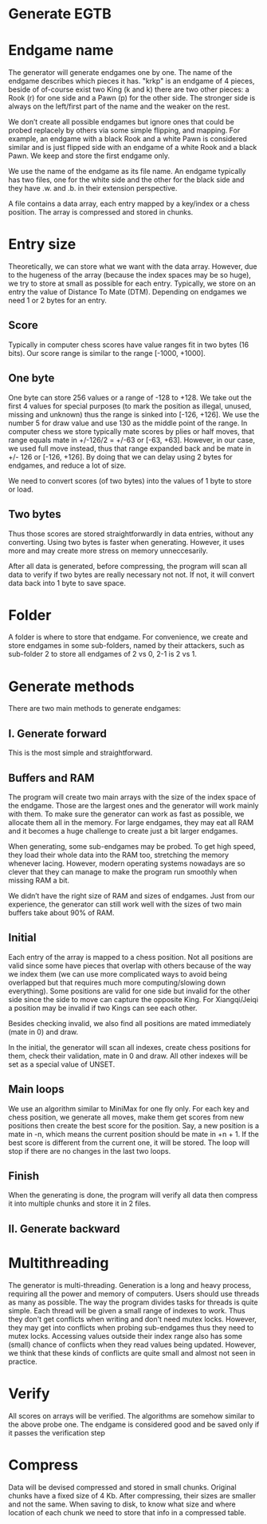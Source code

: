 # Generate EGTB


Endgame name
============

The generator will generate endgames one by one. The name of the endgame describes which pieces it has. "krkp" is an endgame of 4 pieces, beside of of-course exist two King (k and k) there are two other pieces: a Rook (r) for one side and a Pawn (p) for the other side. The stronger side is always on the left/first part of the name and the weaker on the rest.

We don’t create all possible endgames but ignore ones that could be probed replacely by others via some simple flipping, and mapping. For example, an endgame with a black Rook and a white Pawn is considered similar and is just flipped side with an endgame of a white Rook and a black Pawn. We keep and store the first endgame only.

We use the name of the endgame as its file name. An endgame typically has two files, one for the white side and the other for the black side and they have .w. and .b. in their extension perspective.

A file contains a data array, each entry mapped by a key/index or a chess position. The array is compressed and stored in chunks.

Entry size
==========
Theoretically, we can store what we want with the data array. However, due to the hugeness of the array (because the index spaces may be so huge), we try to store at small as possible for each entry. Typically, we store on an entry the value of Distance To Mate (DTM). Depending on endgames we need 1 or 2 bytes for an entry.

Score
-----
Typically in computer chess scores have value ranges fit in two bytes (16 bits). Our score range is similar to the range [-1000, +1000].


One byte
--------
One byte can store 256 values or a range of -128 to +128. We take out the first 4 values for special purposes (to mark the position as illegal, unused, missing and unknown) thus the range is sinked into [-126, +126]. We use the number 5 for draw value and use 130 as the middle point of the range. In computer chess we store typically mate scores by plies or half moves, that range equals mate in +/-126/2 = +/-63 or [-63, +63]. However, in our case, we used full move instead, thus that range expanded back and be mate in +/- 126 or [-126, +126]. By doing that we can delay using 2 bytes for endgames, and reduce a lot of size.

We need to convert scores (of two bytes) into the values of 1 byte to store or load.

Two bytes
---------
Thus those scores are stored straightforwardly in data entries, without any converting. Using two bytes is faster when generating. However, it uses more and may create more stress on memory unneccesarily.

After all data is generated, before compressing, the program will scan all data to verify if two bytes are really necessary not not. If not, it will convert data back into 1 byte to save space.


Folder
======

A folder is where to store that endgame. For convenience, we create and store endgames in some sub-folders, named by their attackers, such as sub-folder 2 to store all endgames of 2 vs 0, 2-1 is 2 vs 1.


Generate methods
================
There are two main methods to generate endgames:


I. Generate forward
-------------------
This is the most simple and straightforward.

Buffers and RAM
---------------

The program will create two main arrays with the size of the index space of the endgame. Those are the largest ones and the generator will work mainly with them. To make sure the generator can work as fast as possible, we allocate them all in the memory. For large endgames, they may eat all RAM and it becomes a huge challenge to create just a bit larger endgames.

When generating, some sub-endgames may be probed. To get high speed, they load their whole data into the RAM too, stretching the memory whenever lacing. However, modern operating systems nowadays are so clever that they can manage to make the program run smoothly when missing RAM a bit.

We didn’t have the right size of RAM and sizes of endgames. Just from our experience, the generator can still work well with the sizes of two main buffers take about 90% of RAM.


Initial
-------

Each entry of the array is mapped to a chess position. Not all positions are valid since some have pieces that overlap with others because of the way we index them (we can use more complicated ways to avoid being overlapped but that requires much more computing/slowing down everything). Some positions are valid for one side but invalid for the other side since the side to move can capture the opposite King. For Xiangqi/Jeiqi a position may be invalid if two Kings can see each other.

Besides checking invalid, we also find all positions are mated immediately (mate in 0) and draw.

In the initial, the generator will scan all indexes, create chess positions for them, check their validation, mate in 0 and draw. All other indexes will be set as a special value of UNSET.


Main loops
----------

We use an algorithm similar to MiniMax for one fly only. For each key and chess position, we generate all moves, make them get scores from new positions then create the best score for the position. Say, a new position is a mate in -n, which means the current position should be mate in +n + 1. If the best score is different from the current one, it will be stored.
The loop will stop if there are no changes in the last two loops.

Finish
------
When the generating is done, the program will verify all data then compress it into multiple chunks and store it in 2 files.

 
II. Generate backward
---------------------



 

Multithreading
===============
The generator is multi-threading. Generation is a long and heavy process, requiring all the power and memory of computers. Users should use threads as many as possible.
The way the program divides tasks for threads is quite simple. Each thread will be given a small range of indexes to work. Thus they don't get conflicts when writing and don't need mutex locks. However, they may get into conflicts when probing sub-endgames thus they need to mutex locks. Accessing values outside their index range also has some (small) chance of conflicts when they read values being updated. However, we think that these kinds of conflicts are quite small and almost not seen in practice.


Verify
======
All scores on arrays will be verified. The algorithms are somehow similar to the above probe one. The endgame is considered good and be saved only if it passes the verification step


Compress
========

Data will be devised compressed and stored in small chunks. Original chunks have a fixed size of 4 Kb. After compressing, their sizes are smaller and not the same. When saving to disk, to know what size and where location of each chunk we need to store that info in a compressed table.

